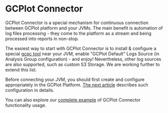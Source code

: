 # GCPlot Connector

GCPlot Connector is a special mechanism for continuous connection between GCPlot platform and your JVMs. The main benefit is automation of log files processing  - they come to the platform as a stream and being processed into reports in non-stop.

The easiest way to start with GCPlot Connector is to install & configure a special [gcpc tool](/log-files-processing/connector-installation-and-configuration.md) near your JVM, enable "GCPlot Default" Logs Source \(in Analysis Group configuration\) - and enjoy! Nevertheless, other log sources are also supported, such as custom S3 Storage. We are working further to extend this list.

Before connecting your JVM, you should first create and configure appropriately in the GCPlot Platform. [The next article](/log-files-processing/configuring-analyze.md) describes such configuration in details.

You can also explore our [complete example](/log-files-processing/example.md) of GCPlot Connector functionality usage.

